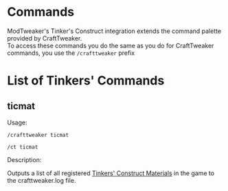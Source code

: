 # Commands

ModTweaker's Tinker's Construct integration extends the command palette provided by CraftTweaker.  
To access these commands you do the same as you do for CraftTweaker commands, you use the `/crafttweaker` prefix

# List of Tinkers' Commands

## ticmat

Usage:

`/crafttweaker ticmat`

`/ct ticmat`

Description:

Outputs a list of all registered [Tinkers' Construct Materials](/Mods/Modtweaker/TConstruct/Materials/ITICMaterial/) in the game to the crafttweaker.log file.